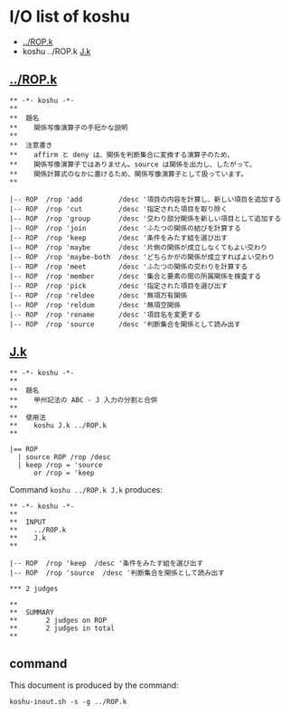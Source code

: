 # I/O list of koshu

- [../ROP.k](#/ropk)
- koshu ../ROP.k [J.k](#jk)



## [../ROP.k](../ROP.k)

```
** -*- koshu -*-
**
**  題名
**    関係写像演算子の手短かな説明
**
**  注意書き
**    affirm と deny は、関係を判断集合に変換する演算子のため、
**    関係写像演算子ではありません。source は関係を出力し、したがって、
**    関係計算式のなかに書けるため、関係写像演算子として扱っています。
**

|-- ROP  /rop 'add         /desc '項目の内容を計算し、新しい項目を追加する
|-- ROP  /rop 'cut         /desc '指定された項目を取り除く
|-- ROP  /rop 'group       /desc '交わり部分関係を新しい項目として追加する
|-- ROP  /rop 'join        /desc 'ふたつの関係の結びを計算する
|-- ROP  /rop 'keep        /desc '条件をみたす組を選び出す
|-- ROP  /rop 'maybe       /desc '片側の関係が成立しなくてもよい交わり
|-- ROP  /rop 'maybe-both  /desc 'どちらかがの関係が成立すればよい交わり
|-- ROP  /rop 'meet        /desc 'ふたつの関係の交わりを計算する
|-- ROP  /rop 'member      /desc '集合と要素の間の所属関係を検査する
|-- ROP  /rop 'pick        /desc '指定された項目を選び出す
|-- ROP  /rop 'reldee      /desc '無項万有関係
|-- ROP  /rop 'reldum      /desc '無項空関係
|-- ROP  /rop 'rename      /desc '項目名を変更する
|-- ROP  /rop 'source      /desc '判断集合を関係として読み出す

```



## [J.k](J.k)

```
** -*- koshu -*-
**
**  題名
**    甲州記法の ABC - J 入力の分割と合併
**
**  使用法
**    koshu J.k ../ROP.k
**

|== ROP
  | source ROP /rop /desc
  | keep /rop = 'source
      or /rop = 'keep

```

Command `koshu ../ROP.k J.k` produces:

```
** -*- koshu -*-
**
**  INPUT
**    ../ROP.k
**    J.k
**

|-- ROP  /rop 'keep  /desc '条件をみたす組を選び出す
|-- ROP  /rop 'source  /desc '判断集合を関係として読み出す

*** 2 judges

**
**  SUMMARY
**       2 judges on ROP
**       2 judges in total
**
```



## command

This document is produced by the command:

```
koshu-inout.sh -s -g ../ROP.k
```
